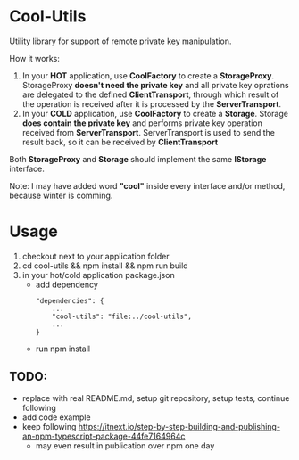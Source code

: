 # Cool-Utils

Utility library for support of remote private key manipulation.

How it works:
1. In your **HOT** application, use **CoolFactory** to create a **StorageProxy**. StorageProxy **doesn't need the private key** and all private key oprations are delegated to the defined **ClientTransport**, through which result of the operation is received after it is processed by the **ServerTransport**.
2. In your **COLD** application, use **CoolFactory** to create a **Storage**. Storage **does contain the private key** and performs private key operation received from **ServerTransport**. ServerTransport is used to send the result back, so it can be received by **ClientTransport**

Both **StorageProxy** and **Storage** should implement the same **IStorage** interface.

Note: I may have added word **"cool"** inside every interface and/or method, because winter is comming.

# Usage
1. checkout next to your application folder
2. cd cool-utils && npm install && npm run build
3. in your hot/cold application package.json
    * add dependency
        ```
        "dependencies": {
            ...
            "cool-utils": "file:../cool-utils",
            ...
        }
        ```
    * run npm install

## TODO:
* replace with real README.md, setup git repository, setup tests, continue following
* add code example
* keep following https://itnext.io/step-by-step-building-and-publishing-an-npm-typescript-package-44fe7164964c
    * may even result in publication over npm one day